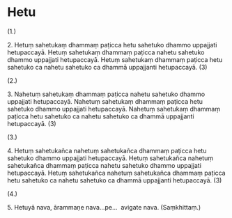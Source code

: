 

# Hetu







(1.)

2\. Hetuṃ sahetukaṃ dhammaṃ paṭicca hetu sahetuko dhammo uppajjati hetupaccayā. Hetuṃ sahetukaṃ dhammaṃ paṭicca nahetu sahetuko dhammo uppajjati hetupaccayā. Hetuṃ sahetukaṃ dhammaṃ paṭicca hetu sahetuko ca nahetu sahetuko ca dhammā uppajjanti hetupaccayā. (3)

(2.)

3\. Nahetuṃ sahetukaṃ dhammaṃ paṭicca nahetu sahetuko dhammo uppajjati hetupaccayā. Nahetuṃ sahetukaṃ dhammaṃ paṭicca hetu sahetuko dhammo uppajjati hetupaccayā. Nahetuṃ sahetukaṃ dhammaṃ paṭicca hetu sahetuko ca nahetu sahetuko ca dhammā uppajjanti hetupaccayā. (3)

(3.)

4\. Hetuṃ sahetukañca nahetuṃ sahetukañca dhammaṃ paṭicca hetu sahetuko dhammo uppajjati hetupaccayā. Hetuṃ sahetukañca nahetuṃ sahetukañca dhammaṃ paṭicca nahetu sahetuko dhammo uppajjati hetupaccayā. Hetuṃ sahetukañca nahetuṃ sahetukañca dhammaṃ paṭicca hetu sahetuko ca nahetu sahetuko ca dhammā uppajjanti hetupaccayā. (3)

(4.)

5\. Hetuyā nava, ārammaṇe nava…pe…  avigate nava. (Saṃkhittaṃ.)



